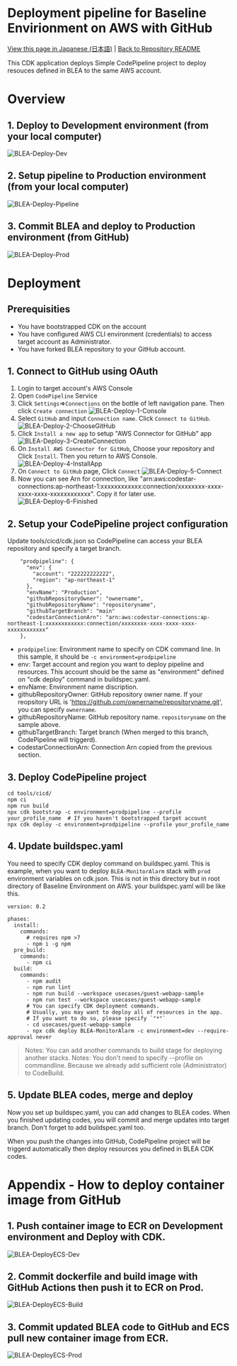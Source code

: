 # Deployment pipeline for Baseline Envirionment on AWS with GitHub

[View this page in Japanese (日本語)](README_ja.md) | [Back to Repository README](../../README.md)

This CDK application deploys Simple CodePipeline project to deploy resouces defined in BLEA to the same AWS account.

# Overview

## 1. Deploy to Development environment (from your local computer)

![BLEA-Deploy-Dev](../../doc/images/BLEA-Deploy-Dev.png)

## 2. Setup pipeline to Production environment (from your local computer)

![BLEA-Deploy-Pipeline](../../doc/images/BLEA-Deploy-Pipeline.png)

## 3. Commit BLEA and deploy to Production environment (from GitHub)

![BLEA-Deploy-Prod](../../doc/images/BLEA-Deploy-Prod.png)

# Deployment

## Prerequisities

- You have bootstrapped CDK on the account
- You have configured AWS CLI environment (credentials) to access target account as Administrator.
- You have forked BLEA repository to your GitHub account.

## 1. Connect to GitHub using OAuth

1. Login to target account's AWS Console
2. Open `CodePipeline` Service
3. Click `Settings`=>`Connections` on the bottle of left navigation pane. Then click `Create connection`
   ![BLEA-Deploy-1-Console](../../doc/images/BLEA-Deploy-1-Console.png)
4. Select `GitHub` and input `Connection name`. Click `Connect to GitHub`.
   ![BLEA-Deploy-2-ChooseGitHub](../../doc/images/BLEA-Deploy-2-ChooseGitHub.png)
5. Click `Install a new app` to setup "AWS Connector for GitHub" app
   ![BLEA-Deploy-3-CreateConnection](../../doc/images/BLEA-Deploy-3-CreateConnection.png)
6. On `Install AWS Connector for GitHub`, Choose your repository and Click `Install`. Then you return to AWS Console.
   ![BLEA-Deploy-4-InstallApp](../../doc/images/BLEA-Deploy-4-InstallApp.png)
7. On `Connect to GitHub` page, Click `Connect`
   ![BLEA-Deploy-5-Connect](../../doc/images/BLEA-Deploy-5-Connect.png)
8. Now you can see Arn for connection, like "arn:aws:codestar-connections:ap-northeast-1:xxxxxxxxxxxx:connection/xxxxxxxx-xxxx-xxxx-xxxx-xxxxxxxxxxxx". Copy it for later use.
   ![BLEA-Deploy-6-Finished](../../doc/images/BLEA-Deploy-6-Finished.png)

## 2. Setup your CodePipeline project configuration

Update tools/cicd/cdk.json so CodePipeline can access your BLEA repository and specify a target branch.

```
    "prodpipeline": {
      "env": {
        "account": "222222222222",
        "region": "ap-northeast-1"
      },
      "envName": "Production",
      "githubRepositoryOwner": "ownername",
      "githubRepositoryName": "repositoryname",
      "githubTargetBranch": "main"
      "codestarConnectionArn": "arn:aws:codestar-connections:ap-northeast-1:xxxxxxxxxxxx:connection/xxxxxxxx-xxxx-xxxx-xxxx-xxxxxxxxxxxx"
    },
```

- `prodpipeline`: Environment name to specify on CDK command line. In this sample, it should be `-c environment=prodpipeline`
- env: Target account and region you want to deploy pipeline and resources. This account should be the same as "environment" defined on "cdk deploy" command in buildspec.yaml.
- envName: Environment name discription.
- githubRepositoryOwner: GitHub repository owner name. If your reopsitory URL is 'https://github.com/ownername/repositoryname.git', you can specify `ownername`.
- githubRepositoryName: GitHub repository name. `repositoryname` on the sample above.
- githubTargetBranch: Target branch (When merged to this branch, CodePipeline will triggerd).
- codestarConnectionArn: Connection Arn copied from the previous section.

## 3. Deploy CodePipeline project

```
cd tools/cicd/
npm ci
npm run build
npx cdk bootstrap -c environment=prodpipeline --profile your_profile_name  # If you haven't bootstrapped target account
npx cdk deploy -c environment=prodpipeline --profile your_profile_name
```

## 4. Update buildspec.yaml

You need to specify CDK deploy command on buildspec.yaml.
This is example, when you want to deploy `BLEA-MonitorAlarm` stack with `prod` environment variables on cdk.json. This is not in this directory but in root directory of Baseline Environment on AWS. your buildspec.yaml will be like this.

```
version: 0.2

phases:
  install:
    commands:
      # requires npm >7
      - npm i -g npm
  pre_build:
    commands:
      - npm ci
  build:
    commands:
      - npm audit
      - npm run lint
      - npm run build --workspace usecases/guest-webapp-sample
      - npm run test --workspace usecases/guest-webapp-sample
      # You can specify CDK deployment commands.
      # Usually, you may want to deploy all of resources in the app.
      # If you want to do so, please specify `"*"`
      - cd usecases/guest-webapp-sample
      - npx cdk deploy BLEA-MonitorAlarm -c environment=dev --require-approval never
```

> Notes: You can add another commands to build stage for deploying another stacks.
> Notes: You don't need to specify --profile on commandline. Because we already add sufficient role (Administrator) to CodeBuild.

## 5. Update BLEA codes, merge and deploy

Now you set up buildspec.yaml, you can add changes to BLEA codes.
When you finished updating codes, you will commit and merge updates into target branch. Don't forget to add buildspec.yaml too.

When you push the changes into GitHub, CodePipeline project will be triggerd automatically then deploy resources you defined in BLEA CDK codes.

# Appendix - How to deploy container image from GitHub

## 1. Push container image to ECR on Development environment and Deploy with CDK.

![BLEA-DeployECS-Dev](../../doc/images/BLEA-DeployECS-Dev.png)

## 2. Commit dockerfile and build image with GitHub Actions then push it to ECR on Prod.

![BLEA-DeployECS-Build](../../doc/images/BLEA-DeployECS-Build.png)

## 3. Commit updated BLEA code to GitHub and ECS pull new container image from ECR.

![BLEA-DeployECS-Prod](../../doc/images/BLEA-DeployECS-Prod.png)
